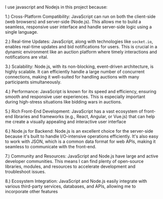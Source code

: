 I use javascript and Nodejs in this project because:

1.) Cross-Platform Compatibility: JavaScript can run on both the client-side (web browsers) and server-side (Node.js). This allows me to build a seamless, responsive user interface and handle server-side logic using a single language.

2.) Real-time Updates: JavaScript, along with technologies like `socket.io`, enables real-time updates and bid notifications for users. This is crucial in a dynamic environment like an auction platform where timely interactions and notifications are vital.

3.) Scalability: Node.js, with its non-blocking, event-driven architecture, is highly scalable. It can efficiently handle a large number of concurrent connections, making it well-suited for handling auctions with many participants simultaneously.

4.) Performance: JavaScript is known for its speed and efficiency, ensuring smooth and responsive user experiences. This is especially important during high-stress situations like bidding wars in auctions.

5.) Rich Front-End Development: JavaScript has a vast ecosystem of front-end libraries and frameworks (e.g., React, Angular, or Vue.js) that can help me create a visually appealing and interactive user interface

6.) Node.js for Backend: Node.js is an excellent choice for the server-side because it's built to handle I/O-intensive operations efficiently. It's also easy to work with JSON, which is a common data format for web APIs, making it seamless to communicate with the front-end.

7.) Community and Resources: JavaScript and Node.js have large and active developer communities. This means I can find plenty of open-source libraries, modules, and resources to accelerate development and troubleshoot issues.

8.) Ecosystem Integration: JavaScript and Node.js easily integrate with various third-party services, databases, and APIs, allowing me to incorporate other features